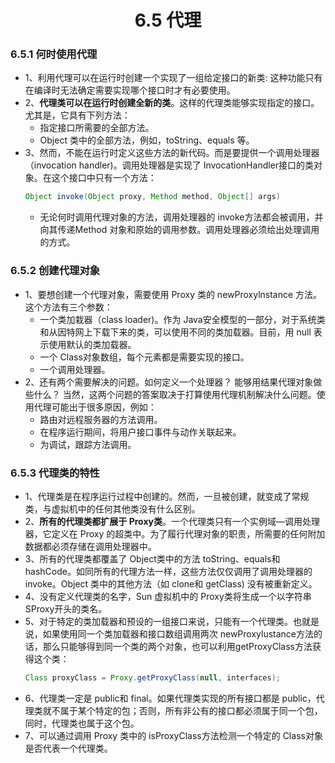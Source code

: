 <div align=center><h1>6.5 代理</h1></div>

### 6.5.1 何时使用代理

* 1、利用代理可以在运行时创建一个实现了一组给定接口的新类: 这种功能只有在编译时无法确定需要实现哪个接口时才有必要使用。
* 2、**代理类可以在运行时创建全新的类**。这样的代理类能够实现指定的接口。尤其是，它具有下列方法：
	* 指定接口所需要的全部方法。
	* Object 类中的全部方法，例如，toString、equals 等。
* 3、然而，不能在运行时定义这些方法的新代码。而是要提供一个调用处理器（invocation handler)。调用处理器是实现了 InvocationHandler接口的类对象。在这个接口中只有一个方法：
  ```java
  Object invoke(Object proxy, Method method, Object[] args)
  ```
	* 无论何时调用代理对象的方法，调用处理器的 invoke方法都会被调用，并向其传递Method 对象和原始的调用参数。调用处理器必须给出处理调用的方式。

### 6.5.2 创建代理对象

* 1、要想创建一个代理对象，需要使用 Proxy 类的 newProxylnstance 方法。这个方法有三个参数：
	* 一个类加栽器（class loader)。作为 Java安全模型的一部分，对于系统类和从因特网上下载下来的类，可以使用不同的类加载器。目前，用 null 表示使用默认的类加载器。
	* 一个 Class对象数组，每个元素都是需要实现的接口。
	* 一个调用处理器。
* 2、还有两个需要解决的问题。如何定义一个处理器？ 能够用结果代理对象做些什么？ 当然，这两个问题的答案取决于打算使用代理机制解决什么问题。使用代理可能出于很多原因，例如：
	* 路由对远程服务器的方法调用。
	* 在程序运行期间，将用户接口事件与动作关联起来。
	* 为调试，跟踪方法调用。

### 6.5.3 代理类的特性

* 1、代理类是在程序运行过程中创建的。然而，一旦被创建，就变成了常规类，与虚拟机中的任何其他类没有什么区别。
* 2、**所有的代理类都扩展于 Proxy类**。一个代理类只有一个实例域—调用处理器，它定义在 Proxy 的超类中。为了履行代理对象的职责，所需要的任何附加数据都必须存储在调用处理器中。
* 3、所有的代理类都覆盖了 Object类中的方法 toString、equals和 hashCode。如同所有的代理方法一样，这些方法仅仅调用了调用处理器的 invoke。Object 类中的其他方法（如 clone和 getClass) 没有被重新定义。
* 4、没有定义代理类的名字，Sun 虚拟机中的 Proxy类将生成一个以字符串 SProxy开头的类名。
* 5、对于特定的类加载器和预设的一组接口来说，只能有一个代理类。也就是说，如果使用同一个类加载器和接口数组调用两次 newProxylustance方法的话，那么只能够得到同一个类的两个对象，也可以利用getProxyClass方法获得这个类：
  ```java
  Class proxyClass = Proxy.getProxyClass(null, interfaces);
  ```
* 6、代理类一定是 public和 final。如果代理类实现的所有接口都是 public，代理类就不属于某个特定的包；否则，所有非公有的接口都必须属于同一个包，同时，代理类也属于这个包。
* 7、可以通过调用 Proxy 类中的 isProxyClass方法检测一个特定的 Class对象是否代表一个代理类。

















































